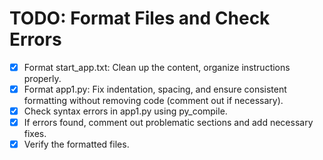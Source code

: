# TODO: Format Files and Check Errors

- [x] Format start_app.txt: Clean up the content, organize instructions properly.
- [x] Format app1.py: Fix indentation, spacing, and ensure consistent formatting without removing code (comment out if necessary).
- [x] Check syntax errors in app1.py using py_compile.
- [x] If errors found, comment out problematic sections and add necessary fixes.
- [x] Verify the formatted files.
